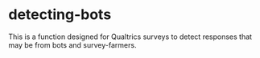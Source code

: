 # detecting-bots
This is a function designed for Qualtrics surveys to detect responses that may be from bots and survey-farmers. 

